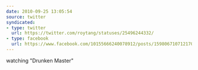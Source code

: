 ```yaml
---
date: 2010-09-25 13:05:54
source: twitter
syndicated:
- type: twitter
  url: https://twitter.com/roytang/statuses/25496244332/
- type: facebook
  url: https://www.facebook.com/10155666240078912/posts/159806710712170
---
```


watching "Drunken Master"
